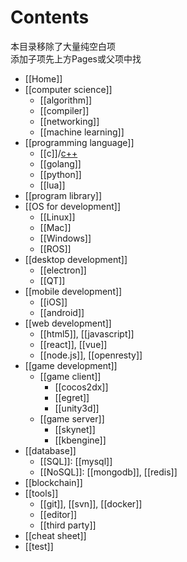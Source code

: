 # Contents
本目录移除了大量纯空白项  
添加子项先上方Pages或父项中找
* [[Home]]
* [[computer science]]
    - [[algorithm]]
    - [[compiler]]
    - [[networking]]
    - [[machine learning]]
* [[programming language]]
    - [[c]]/[c++](../C-plus-plus)
    - [[golang]]
    - [[python]]
    - [[lua]]
* [[program library]]
* [[OS for development]]
    - [[Linux]]
    - [[Mac]]
    - [[Windows]]
    - [[ROS]]
* [[desktop development]]
    - [[electron]]
    - [[QT]]
* [[mobile development]]
    - [[iOS]]
    - [[android]]
* [[web development]]
    - [[html5]], [[javascript]]
    - [[react]], [[vue]]
    - [[node.js]], [[openresty]]
* [[game development]]
    - [[game client]]
        - [[cocos2dx]]
        - [[egret]]
        - [[unity3d]]
    - [[game server]]
        - [[skynet]]
        - [[kbengine]]
* [[database]]
    - [[SQL]]: [[mysql]]
    - [[NoSQL]]: [[mongodb]], [[redis]]
* [[blockchain]]
* [[tools]]
    - [[git]], [[svn]], [[docker]]
    - [[editor]]
    - [[third party]]
* [[cheat sheet]]
* [[test]]